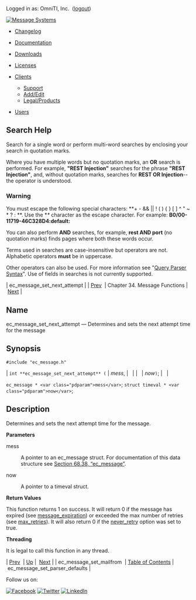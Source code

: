 Logged in as: OmniTI, Inc.  ([logout](https://support.messagesystems.com/logout.php))

[![Message Systems](https://support.messagesystems.com/images/ms-white205.png)](https://support.messagesystems.com/start.php) 

*   [Changelog](https://support.messagesystems.com/start.php?show=changelog)
*   [Documentation](https://support.messagesystems.com/docs/)
*   [Downloads](https://support.messagesystems.com/start.php)

*   [Licenses](https://support.messagesystems.com/license_summary.php)
*   <a href="">Clients</a>
    *   [Support](https://support.messagesystems.com/cs.php)
    *   [Add/Edit](https://support.messagesystems.com/edit_client.php)
    *   [Legal/Products](https://support.messagesystems.com/edit_products.php)
*   [Users](https://support.messagesystems.com/edit_customer.php)

## Search Help

Search for a single word or perform multi-word searches by enclosing your search in quotation marks.

Where you have multiple words but no quotation marks, an **OR** search is performed. For example, **"REST Injection"** searches for the phrase **"REST Injection"**, and, without quotation marks, searches for **REST OR Injection**--the operator is understood.

### Warning

You must escape the following special characters: **+ - && || ! ( ) { } [ ] ^ " ~ * ? : \**. Use the **\** character as the escape character. For example: **B0/00-11719-46C328D4\:default\:**

You can also perform **AND** searches, for example, **rest AND port** (no quotation marks) finds pages where both these words occur.

Terms used in searches are case-insensitive but operators are not. Alphabetic operators **must** be in uppercase.

Other operators can also be used. For more information see "[Query Parser Syntax](https://lucene.apache.org/core/old_versioned_docs/versions/3_0_0/queryparsersyntax.html)". Use of fields in searches is not currently supported.

| ec_message_set_next_attempt |
| [Prev](apis.ec_message_set_mailfrom.php)  | Chapter 34. Message Functions |  [Next](apis.ec_message_set_parser_defaults.php) |

<a name="apis.ec_message_set_next_attempt"></a>
## Name

ec_message_set_next_attempt — Determines and sets the next attempt time for the message

## Synopsis

`#include "ec_message.h"`

| `int **ec_message_set_next_attempt** (` | <var class="pdparam">mess</var>, |   |
|   | <var class="pdparam">now</var>`)`; |   |

`ec_message * <var class="pdparam">mess</var>`;
`struct timeval * <var class="pdparam">now</var>`;<a name="idp29638528"></a>
## Description

Determines and sets the next attempt time for the message.

**Parameters**

<dl class="variablelist">

<dt>mess</dt>

<dd>

A pointer to an ec_message struct. For documentation of this data structure see [Section 68.38, “ec_message”](structs.ec_message.php "68.38. ec_message").

</dd>

<dt>now</dt>

<dd>

A pointer to a timeval struct.

</dd>

</dl>

**Return Values**

This function returns 1 on success. It will return 0 if the message has expired (see [message_expiration](https://support.messagesystems.com/docs/web-ref/conf.ref.message_expiration.php)) or exceeded the max number of retries (see [max_retries](https://support.messagesystems.com/docs/web-ref/conf.ref.max_retries.php)). It will also return 0 if the [never_retry](https://support.messagesystems.com/docs/web-ref/conf.ref.never_retry.php) option was set to true.

**Threading**

It is legal to call this function in any thread.

| [Prev](apis.ec_message_set_mailfrom.php)  | [Up](ec_message.php) |  [Next](apis.ec_message_set_parser_defaults.php) |
| ec_message_set_mailfrom  | [Table of Contents](index.php) |  ec_message_set_parser_defaults |

Follow us on:

[![Facebook](https://support.messagesystems.com/images/icon-facebook.png)](http://www.facebook.com/messagesystems) [![Twitter](https://support.messagesystems.com/images/icon-twitter.png)](http://twitter.com/#!/MessageSystems) [![LinkedIn](https://support.messagesystems.com/images/icon-linkedin.png)](http://www.linkedin.com/company/message-systems)